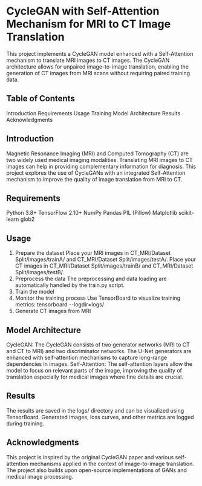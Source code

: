 # CycleGAN with Self-Attention Mechanism for MRI to CT Image Translation
This project implements a CycleGAN model enhanced with a Self-Attention mechanism to translate MRI images to CT images. The CycleGAN architecture allows for unpaired image-to-image translation, enabling the generation of CT images from MRI scans without requiring paired training data.

## Table of Contents
Introduction
Requirements
Usage
Training
Model Architecture
Results
Acknowledgments

## Introduction
Magnetic Resonance Imaging (MRI) and Computed Tomography (CT) are two widely used medical imaging modalities. Translating MRI images to CT images can help in providing complementary information for diagnosis. This project explores the use of CycleGANs with an integrated Self-Attention mechanism to improve the quality of image translation from MRI to CT.

## Requirements
Python 3.8+
TensorFlow 2.10+
NumPy
Pandas
PIL (Pillow)
Matplotlib
scikit-learn
glob2

## Usage
1. Prepare the dataset
Place your MRI images in CT_MRI/Dataset Split/images/trainA/ and CT_MRI/Dataset Split/images/testA/.
Place your CT images in CT_MRI/Dataset Split/images/trainB/ and CT_MRI/Dataset Split/images/testB/.
2. Preprocess the data
The preprocessing and data loading are automatically handled by the train.py script.
3. Train the model
4. Monitor the training process
   Use TensorBoard to visualize training metrics:
   tensorboard --logdir=logs/
5. Generate CT images from MRI

## Model Architecture
CycleGAN: The CycleGAN consists of two generator networks (MRI to CT and CT to MRI) and two discriminator networks. The U-Net generators are enhanced with self-attention mechanisms to capture long-range dependencies in images.
Self-Attention: The self-attention layers allow the model to focus on relevant parts of the image, improving the quality of translation especially for medical images where fine details are crucial.

## Results
The results are saved in the logs/ directory and can be visualized using TensorBoard.
Generated images, loss curves, and other metrics are logged during training.

## Acknowledgments
This project is inspired by the original CycleGAN paper and various self-attention mechanisms applied in the context of image-to-image translation.
The project also builds upon open-source implementations of GANs and medical image processing.
